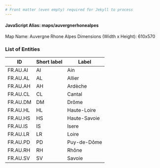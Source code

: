 ```yaml
---
# Front matter (even empty) required for Jekyll to process
---
```


#### JavaScript Alias: maps/auvergnerhonealpes

Map Name: Auvergne Rhone Alpes
Dimensions (Width x Height): 610x570





### List of Entities

ID | Short label | Label
---|---|---|
FR.AU.AI|AI|Ain
FR.AU.AL|AL|Allier
FR.AU.AH|AH|Ardèche
FR.AU.CL|CL|Cantal
FR.AU.DM|DM|Drôme
FR.AU.HL|HL|Haute-Loire
FR.AU.HS|HS|Haute-Savoie
FR.AU.IS|IS|Isere
FR.AU.LR|LR|Loire
FR.AU.PD|PD|Puy-de-Dôme
FR.AU.RH|RH|Rhône
FR.AU.SV|SV|Savoie